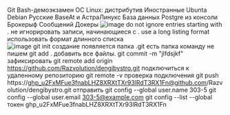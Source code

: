 Git Bash-демоэкзамен
OC Linux: дистрибутив Иностранные Ubunta Debian Русские BaseAt и АстраЛинукс
База данных Postgre из консоли
Брокерыф Сообщений
Докеры
![image](https://user-images.githubusercontent.com/97598502/188804290-e0a95b4d-cf02-460e-a420-4717d0c8f840.png)
 do not ignore entries starting with . не игнорировать записи, начинающиеся с .
  use a long listing format использовать формат длинного списка                  
![image](https://user-images.githubusercontent.com/97598502/188810943-abf3d0bc-fcc0-4f33-a0ac-a6e4adaf26c8.png)
git init создание появляется папка .git есть папка команду не пишем 
git add .  добавить все файлы.
git commit -m "jlfdsjkf" зафиксировать
git remote add origin https://github.com/Razvolution/dengibystro.git подключиться к удаленному репозиторию
git remote -v проверка подключения 
git push  https://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@github.com/Razvolution/dengibystro.git отправить 
git config --global user.name 303-5
git config --global user.email 303-5@example.com
 git config --list --global
 токен 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
